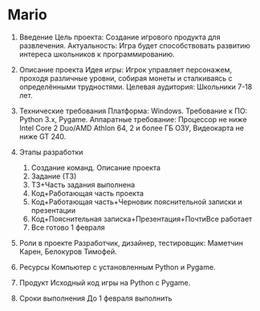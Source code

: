 # Mario
1. Введение 
     Цель проекта: Создание игрового продукта для развлечения.
     Актуальность: Игра будет способствовать развитию интереса школьников к программированию.

2. Описание проекта
     Идея игры: Игрок управляет персонажем, проходя различные уровни, собирая монеты и сталкиваясь с определёнными трудностями.
     Целевая аудитория: Школьники 7-18 лет.

3. Технические требования
     Платформа: Windows.
     Требование к ПО: Python 3.x, Pygame.
     Аппаратные требование: Процессор не ниже Intel Core 2 Duo/AMD Athlon 64, 2 и более ГБ ОЗУ, Видеокарта не ниже GT 240.

4. Этапы разработки
   1. Создание команд. Описание проекта
   2. Задание (ТЗ)
   3. ТЗ+Часть задания выполнена
   4. Код+Работающая часть проекта
   5. Код+Работающая часть+Черновик пояснительной записки и презентации
   6. Код+Пояснительная записка+Презентация+ПочтиВсе работает
   7. Все готово 1 февраля

6. Роли в проекте 
     Разработчик, дизайнер, тестировщик: Маметчин Карен, Белокуров Тимофей.

7. Ресурсы
     Компьютер с установленным Python и Pygame.

8. Продукт
     Исходный код игры на Python с Pygame.

9. Сроки выполнения
     До 1 февраля выполнить
